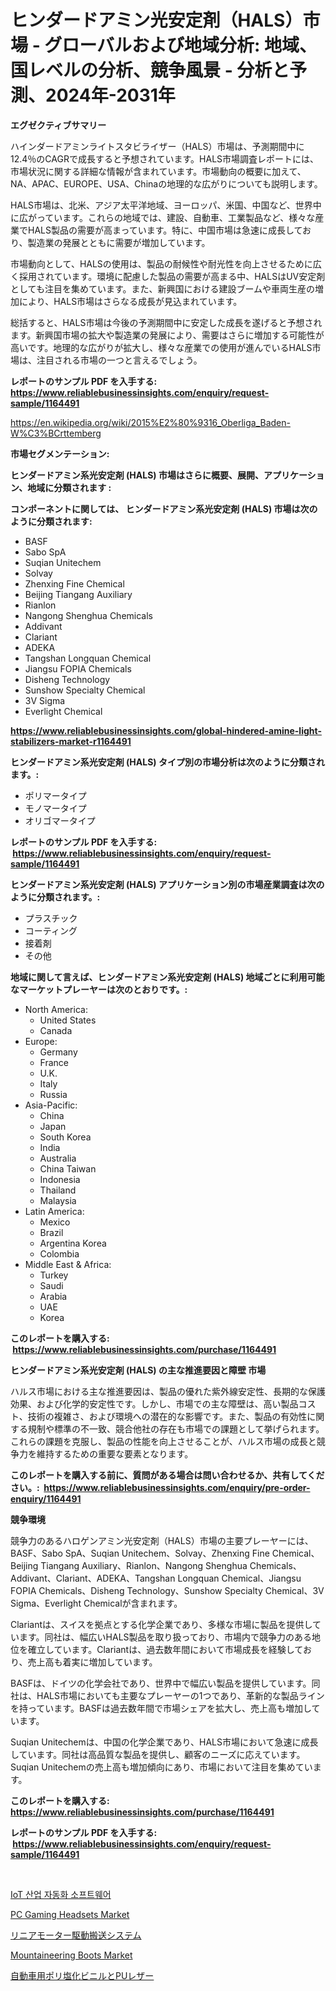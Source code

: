 <p><h1>ヒンダードアミン光安定剤（HALS）市場 - グローバルおよび地域分析: 地域、国レベルの分析、競争風景 - 分析と予測、2024年-2031年</h1></p><p><strong>エグゼクティブサマリー</strong></p>
<p><p>ハインダードアミンライトスタビライザー（HALS）市場は、予測期間中に12.4％のCAGRで成長すると予想されています。HALS市場調査レポートには、市場状況に関する詳細な情報が含まれています。市場動向の概要に加えて、NA、APAC、EUROPE、USA、Chinaの地理的な広がりについても説明します。</p><p>HALS市場は、北米、アジア太平洋地域、ヨーロッパ、米国、中国など、世界中に広がっています。これらの地域では、建設、自動車、工業製品など、様々な産業でHALS製品の需要が高まっています。特に、中国市場は急速に成長しており、製造業の発展とともに需要が増加しています。</p><p>市場動向として、HALSの使用は、製品の耐候性や耐光性を向上させるために広く採用されています。環境に配慮した製品の需要が高まる中、HALSはUV安定剤としても注目を集めています。また、新興国における建設ブームや車両生産の増加により、HALS市場はさらなる成長が見込まれています。</p><p>総括すると、HALS市場は今後の予測期間中に安定した成長を遂げると予想されます。新興国市場の拡大や製造業の発展により、需要はさらに増加する可能性が高いです。地理的な広がりが拡大し、様々な産業での使用が進んでいるHALS市場は、注目される市場の一つと言えるでしょう。</p></p>
<p><strong>レポートのサンプル PDF を入手する: <a href="https://www.reliablebusinessinsights.com/enquiry/request-sample/1164491">https://www.reliablebusinessinsights.com/enquiry/request-sample/1164491</a></strong></p>
<p><a href="https://en.wikipedia.org/wiki/2015%E2%80%9316_Oberliga_Baden-W%C3%BCrttemberg">https://en.wikipedia.org/wiki/2015%E2%80%9316_Oberliga_Baden-W%C3%BCrttemberg</a></p>
<p><strong>市場セグメンテーション:</strong></p>
<p><strong> ヒンダードアミン系光安定剤 (HALS) 市場はさらに概要、展開、アプリケーション、地域に分類されます :</strong></p>
<p><strong>コンポーネントに関しては、 ヒンダードアミン系光安定剤 (HALS) 市場は次のように分類されます: &nbsp;</strong></p>
<p><ul><li>BASF</li><li>Sabo SpA</li><li>Suqian Unitechem</li><li>Solvay</li><li>Zhenxing Fine Chemical</li><li>Beijing Tiangang Auxiliary</li><li>Rianlon</li><li>Nangong Shenghua Chemicals</li><li>Addivant</li><li>Clariant</li><li>ADEKA</li><li>Tangshan Longquan Chemical</li><li>Jiangsu FOPIA Chemicals</li><li>Disheng Technology</li><li>Sunshow Specialty Chemical</li><li>3V Sigma</li><li>Everlight Chemical</li></ul></p>
<p><strong><a href="https://www.reliablebusinessinsights.com/global-hindered-amine-light-stabilizers-market-r1164491">https://www.reliablebusinessinsights.com/global-hindered-amine-light-stabilizers-market-r1164491</a></strong></p>
<p><strong> ヒンダードアミン系光安定剤 (HALS) タイプ別の市場分析は次のように分類されます。:</strong></p>
<p><ul><li>ポリマータイプ</li><li>モノマータイプ</li><li>オリゴマータイプ</li></ul></p>
<p><strong>レポートのサンプル PDF を入手する: &nbsp;<a href="https://www.reliablebusinessinsights.com/enquiry/request-sample/1164491">https://www.reliablebusinessinsights.com/enquiry/request-sample/1164491</a></strong></p>
<p><strong> ヒンダードアミン系光安定剤 (HALS) アプリケーション別の市場産業調査は次のように分類されます。:</strong></p>
<p><ul><li>プラスチック</li><li>コーティング</li><li>接着剤</li><li>その他</li></ul></p>
<p><strong>地域に関して言えば、ヒンダードアミン系光安定剤 (HALS) 地域ごとに利用可能なマーケットプレーヤーは次のとおりです。:</strong></p>
<p><ul>
    <li>
        North America:
        <ul>
            <li>United States</li>
            <li>Canada</li>
        </ul>
    </li>
    <li>
        Europe:
        <ul>
            <li>Germany</li>
            <li>France</li>
            <li>U.K.</li>
            <li>Italy</li>
            <li>Russia</li>
        </ul>
    </li>
    <li>
        Asia-Pacific:
        <ul>
            <li>China</li>
            <li>Japan</li>
            <li>South Korea</li>
            <li>India</li>
            <li>Australia</li>
            <li>China Taiwan</li>
            <li>Indonesia</li>
            <li>Thailand</li>
            <li>Malaysia</li>
        </ul>
    </li>
    <li>
        Latin America:
        <ul>
            <li>Mexico</li>
            <li>Brazil</li>
            <li>Argentina Korea</li>
            <li>Colombia</li>
        </ul>
    </li>
    <li>
        Middle East & Africa:
        <ul>
            <li>Turkey</li>
            <li>Saudi</li>
            <li>Arabia</li>
            <li>UAE</li>
            <li>Korea</li>
        </ul>
    </li>
    </ul></p>
<p><strong>このレポートを購入する: &nbsp;<a href="https://www.reliablebusinessinsights.com/purchase/1164491">https://www.reliablebusinessinsights.com/purchase/1164491</a></strong></p>
<p><strong>ヒンダードアミン系光安定剤 (HALS) の主な推進要因と障壁 市場</strong></p>
<p><p>ハルス市場における主な推進要因は、製品の優れた紫外線安定性、長期的な保護効果、および化学的安定性です。しかし、市場での主な障壁は、高い製品コスト、技術の複雑さ、および環境への潜在的な影響です。また、製品の有効性に関する規制や標準の不一致、競合他社の存在も市場での課題として挙げられます。これらの課題を克服し、製品の性能を向上させることが、ハルス市場の成長と競争力を維持するための重要な要素となります。</p></p>
<p><strong>このレポートを購入する前に、質問がある場合は問い合わせるか、共有してください。:&nbsp; <a href="https://www.reliablebusinessinsights.com/enquiry/pre-order-enquiry/1164491">https://www.reliablebusinessinsights.com/enquiry/pre-order-enquiry/1164491</a></strong></p>
<p><strong>競争環境</strong></p>
<p><p>競争力のあるハロゲンアミン光安定剤（HALS）市場の主要プレーヤーには、BASF、Sabo SpA、Suqian Unitechem、Solvay、Zhenxing Fine Chemical、Beijing Tiangang Auxiliary、Rianlon、Nangong Shenghua Chemicals、Addivant、Clariant、ADEKA、Tangshan Longquan Chemical、Jiangsu FOPIA Chemicals、Disheng Technology、Sunshow Specialty Chemical、3V Sigma、Everlight Chemicalが含まれます。</p><p>Clariantは、スイスを拠点とする化学企業であり、多様な市場に製品を提供しています。同社は、幅広いHALS製品を取り扱っており、市場内で競争力のある地位を確立しています。Clariantは、過去数年間において市場成長を経験しており、売上高も着実に増加しています。</p><p>BASFは、ドイツの化学会社であり、世界中で幅広い製品を提供しています。同社は、HALS市場においても主要なプレーヤーの1つであり、革新的な製品ラインを持っています。BASFは過去数年間で市場シェアを拡大し、売上高も増加しています。</p><p>Suqian Unitechemは、中国の化学企業であり、HALS市場において急速に成長しています。同社は高品質な製品を提供し、顧客のニーズに応えています。Suqian Unitechemの売上高も増加傾向にあり、市場において注目を集めています。</p></p>
<p><strong>このレポートを購入する: &nbsp; <a href="https://www.reliablebusinessinsights.com/purchase/1164491">https://www.reliablebusinessinsights.com/purchase/1164491</a></strong></p>
<p><strong>レポートのサンプル PDF を入手する: &nbsp;<a href="https://www.reliablebusinessinsights.com/enquiry/request-sample/1164491">https://www.reliablebusinessinsights.com/enquiry/request-sample/1164491</a></strong><strong></strong></p>
<p>&nbsp;</p>
<p><p><a href="https://github.com/KellyLyncyh543964/Market-Research-Report-List-2/blob/main/6811757154252.md">IoT 산업 자동화 소프트웨어</a></p><p><a href="https://github.com/khlifeservices/Market-Research-Report-List-1/blob/main/pc-gaming-headsets-market.md">PC Gaming Headsets Market</a></p><p><a href="https://github.com/schmahlson/Market-Research-Report-List-2/blob/main/2285658145715.md">リニアモーター駆動搬送システム</a></p><p><a href="https://github.com/ockatxef85/Market-Research-Report-List-1/blob/main/mountaineering-boots-market.md">Mountaineering Boots Market</a></p><p><a href="https://github.com/roulaayoub-saad/Market-Research-Report-List-1/blob/main/1563304145714.md">自動車用ポリ塩化ビニルとPUレザー</a></p></p>